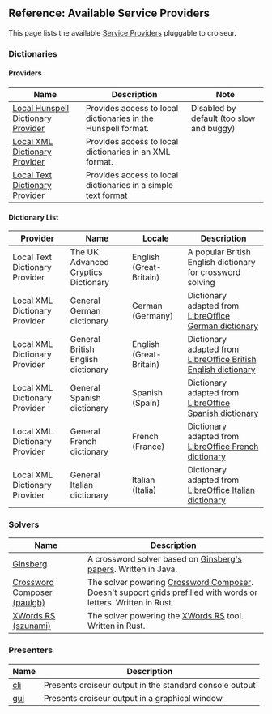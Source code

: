 <!--
SPDX-FileCopyrightText: 2023 Antoine Belvire
SPDX-License-Identifier: GPL-3.0-or-later
-->

## Reference: Available Service Providers

This page lists the available [Service Providers][] pluggable to croiseur.

### Dictionaries

#### Providers

| Name                                   | Description                                                   | Note                                     |
|----------------------------------------|---------------------------------------------------------------|------------------------------------------|
| [Local Hunspell Dictionary Provider][] | Provides access to local dictionaries in the Hunspell format. | Disabled by default (too slow and buggy) |
| [Local XML Dictionary Provider][]      | Provides access to local dictionaries in an XML format.       |                                          |
| [Local Text Dictionary Provider][]     | Provides access to local dictionaries in a simple text format |                                          |

#### Dictionary List

| Provider                       | Name                                | Locale                  | Description                                                        |
|--------------------------------|-------------------------------------|-------------------------|--------------------------------------------------------------------|
| Local Text Dictionary Provider | The UK Advanced Cryptics Dictionary | English (Great-Britain) | A popular British English dictionary for crossword solving         |
| Local XML Dictionary Provider  | General German dictionary           | German (Germany)        | Dictionary adapted from [LibreOffice German dictionary][]          |
| Local XML Dictionary Provider  | General British English dictionary  | English (Great-Britain) | Dictionary adapted from [LibreOffice British English dictionary][] |
| Local XML Dictionary Provider  | General Spanish dictionary          | Spanish (Spain)         | Dictionary adapted from [LibreOffice Spanish dictionary][]         |
| Local XML Dictionary Provider  | General French dictionary           | French (France)         | Dictionary adapted from [LibreOffice French dictionary][]          |
| Local XML Dictionary Provider  | General Italian dictionary          | Italian (Italia)        | Dictionary adapted from [LibreOffice Italian dictionary][]         |

### Solvers

| Name                            | Description                                                                                                         |
|---------------------------------|---------------------------------------------------------------------------------------------------------------------|
| [Ginsberg][]                    | A crossword solver based on [Ginsberg's papers][]. Written in Java.                                                 |
| [Crossword Composer (paulgb)][] | The solver powering [Crossword Composer][]. Doesn't support grids prefilled with words or letters. Written in Rust. |
| [XWords RS (szunami)][]         | The solver powering the [XWords RS][] tool. Written in Rust.                                                        |

### Presenters

| Name    | Description                                             |
|---------|---------------------------------------------------------|
| [cli][] | Presents croiseur output in the standard console output |
| [gui][] | Presents croiseur output in a graphical window          |

<!-- Reference Links -->

[cli]: ../../croiseur-cli

[Crossword Composer]: https://github.com/paulgb/crossword-composer

[Crossword Composer (paulgb)]: ../../croiseur-solver/croiseur-solver-paulgb-plugin

[Ginsberg]: ../../croiseur-solver/croiseur-solver-ginsberg-plugin

[Ginsberg's papers]: https://www.aaai.org/Papers/AAAI/1990/AAAI90-032.pdf

[gui]: ../../croiseur-gui

[LibreOffice British English dictionary]: ../../croiseur-dictionary/croiseur-dictionary-hunspell-data/libreoffice-dictionaries/en

[LibreOffice French dictionary]: ../../croiseur-dictionary/croiseur-dictionary-hunspell-data/libreoffice-dictionaries/fr_FR

[LibreOffice German dictionary]: ../../croiseur-dictionary/croiseur-dictionary-hunspell-data/libreoffice-dictionaries/de

[LibreOffice Italian dictionary]: ../../croiseur-dictionary/croiseur-dictionary-hunspell-data/libreoffice-dictionaries/it_IT

[LibreOffice Spanish dictionary]: ../../croiseur-dictionary/croiseur-dictionary-hunspell-data/libreoffice-dictionaries/es

[Local Hunspell Dictionary Provider]: ../../croiseur-dictionary/croiseur-dictionary-hunspell-plugin

[Local Text Dictionary Provider]: ../../croiseur-dictionary/croiseur-dictionary-txt-plugin

[Local XML Dictionary Provider]: ../../croiseur-dictionary/croiseur-dictionary-xml-plugin

[Service Providers]: ../../croiseur-spi

[XWords RS (szunami)]: ../../croiseur-solver/croiseur-solver-szunami-plugin

[XWords RS]: https://github.com/szunami/xwords-rs
